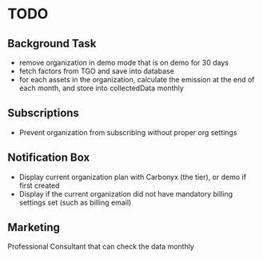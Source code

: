 # TODO

## Background Task
- remove organization in demo mode that is on demo for 30 days
- fetch factors from TGO and save into database
- for each assets in the organization, calculate the emission at the end of each month, and store into collectedData monthly

## Subscriptions
- Prevent organization from subscribing without proper org settings

## Notification Box
- Display current organization plan with Carbonyx (the tier), or demo if first created
- Display if the current organization did not have mandatory billing settings set (such as billing email)

## Marketing
Professional Consultant that can check the data monthly
